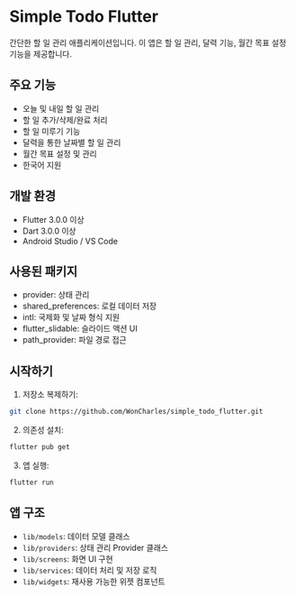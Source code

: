 # Simple Todo Flutter

간단한 할 일 관리 애플리케이션입니다. 이 앱은 할 일 관리, 달력 기능, 월간 목표 설정 기능을 제공합니다.

## 주요 기능

- 오늘 및 내일 할 일 관리
- 할 일 추가/삭제/완료 처리
- 할 일 미루기 기능
- 달력을 통한 날짜별 할 일 관리
- 월간 목표 설정 및 관리
- 한국어 지원

## 개발 환경

- Flutter 3.0.0 이상
- Dart 3.0.0 이상
- Android Studio / VS Code

## 사용된 패키지

- provider: 상태 관리
- shared_preferences: 로컬 데이터 저장
- intl: 국제화 및 날짜 형식 지원
- flutter_slidable: 슬라이드 액션 UI
- path_provider: 파일 경로 접근

## 시작하기

1. 저장소 복제하기:
```bash
git clone https://github.com/WonCharles/simple_todo_flutter.git
```

2. 의존성 설치:
```bash
flutter pub get
```

3. 앱 실행:
```bash
flutter run
```

## 앱 구조

- `lib/models`: 데이터 모델 클래스
- `lib/providers`: 상태 관리 Provider 클래스
- `lib/screens`: 화면 UI 구현
- `lib/services`: 데이터 처리 및 저장 로직
- `lib/widgets`: 재사용 가능한 위젯 컴포넌트
